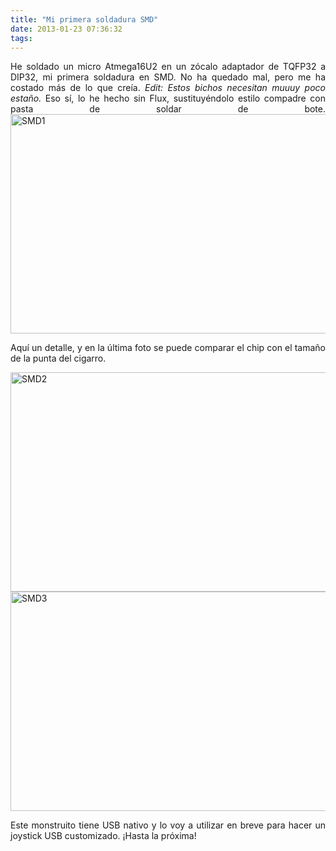 ```yaml
---
title: "Mi primera soldadura SMD"
date: 2013-01-23 07:36:32
tags: 
---
```

<p style="text-align: justify;">He soldado un micro Atmega16U2 en un zócalo adaptador de TQFP32 a DIP32, mi primera soldadura en SMD. No ha quedado mal, pero me ha costado más de lo que creía. <em>Edit: Estos bichos necesitan muuuy poco estaño.</em> Eso sí, lo he hecho sin Flux, sustituyéndolo estilo compadre con pasta de soldar de bote.<a href="http://yombo.org/wp-content/uploads/2013/01/SMD1.jpg"><img class="aligncenter size-large wp-image-316" alt="SMD1" src="http://yombo.org/wp-content/uploads/2013/01/SMD1-1024x576.jpg" width="625" height="351" /></a></p>
<p style="text-align: justify;">Aquí un detalle, y en la última foto se puede comparar el chip con el tamaño de la punta del cigarro.</p>
<p style="text-align: justify;"><a href="http://yombo.org/wp-content/uploads/2013/01/SMD2.jpg"><img class="aligncenter size-large wp-image-317" alt="SMD2" src="http://yombo.org/wp-content/uploads/2013/01/SMD2-1024x576.jpg" width="625" height="351" /></a> <a href="http://yombo.org/wp-content/uploads/2013/01/SMD3.jpg"><img class="aligncenter size-large wp-image-318" alt="SMD3" src="http://yombo.org/wp-content/uploads/2013/01/SMD3-1024x576.jpg" width="625" height="351" /></a></p>
<p style="text-align: justify;">Este monstruito tiene USB nativo y lo voy a utilizar en breve para hacer un joystick USB customizado. ¡Hasta la próxima!</p>
<p style="text-align: justify;"></p>
